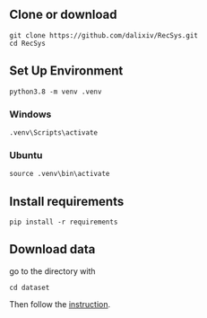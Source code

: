 ## Clone or download
```
git clone https://github.com/dalixiv/RecSys.git
cd RecSys
```

## Set Up Environment
```
python3.8 -m venv .venv
```
### Windows
```
.venv\Scripts\activate
```
### Ubuntu
```
source .venv\bin\activate
```

## Install requirements
```
pip install -r requirements
```


## Download data
go to the directory with
```
cd dataset
```

Then follow the [instruction](./dataset/README.md).
